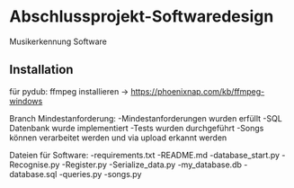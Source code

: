 # Abschlussprojekt-Softwaredesign
Musikerkennung Software

Installation
------------

für pydub: ffmpeg installieren -> https://phoenixnap.com/kb/ffmpeg-windows  

Branch Mindestanforderung: 
-Mindestanforderungen wurden erfüllt
-SQL Datenbank wurde implementiert
-Tests wurden durchgeführt
-Songs können verarbeitet werden und via upload erkannt werden

Dateien für Software:
-requirements.txt
-README.md
-database_start.py
-Recognise.py
-Register.py
-Serialize_data.py
-my_database.db
-database.sql
-queries.py
-songs.py




